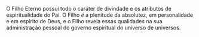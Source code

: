 ﻿O Filho Eterno possui todo o caráter de divindade e os atributos de espiritualidade do Pai. O Filho <I>é</I> a plenitude da absolutez, em personalidade e em espírito de Deus, e o Filho revela essas qualidades na sua administração pessoal do governo espiritual do universo de universos.<BR><BR>